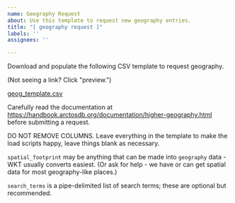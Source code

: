 ```yaml
---
name: Geography Request
about: Use this template to request new geography entries.
title: "[ geography request ]"
labels: ''
assignees: ''

---
```


Download and populate the following CSV template to request geography.

(Not seeing a link? Click "preview.")

[geog_template.csv](https://github.com/ArctosDB/arctos/files/9145429/geog_template.csv)

Carefully read the documentation at https://handbook.arctosdb.org/documentation/higher-geography.html before submitting a request.

DO NOT REMOVE COLUMNS. Leave everything in the template to make the load scripts happy, leave things blank as necessary.

``spatial_footprint`` may be anything that can be made into ``geography`` data - WKT usually converts easiest. (Or ask for help - we have or can get spatial data for most geography-like places.)

``search_terms`` is a pipe-delimited list of search terms; these are optional but recommended.
